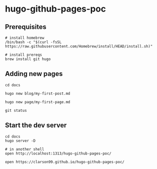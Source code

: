# hugo-github-pages-poc

## Prerequisites

    # install homebrew
    /bin/bash -c "$(curl -fsSL https://raw.githubusercontent.com/Homebrew/install/HEAD/install.sh)"

    # install prereqs
    brew install git hugo


## Adding new pages
    
    cd docs

    hugo new blog/my-first-post.md

    hugo new page/my-first-page.md
    
    git status


## Start the dev server

    cd docs
    hugo server -D

    # in another shell
    open http://localhost:1313/hugo-github-pages-poc/

    open https://clarson99.github.io/hugo-github-pages-poc/
